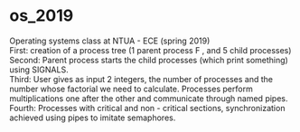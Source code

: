 # os_2019 
Operating systems class at NTUA - ECE (spring 2019)
</br>
First: 
creation of a process tree (1 parent process F , and 5 child processes)
</br>
Second:
Parent process starts the child processes (which print something) using SIGNALS.
</br>
Third:
User gives as input 2 integers, the number of processes and the number whose factorial we need to calculate.
Processes perform multiplications one after the other and communicate through named pipes.
</br>
Fourth:
Processes with critical and non - critical sections, synchronization achieved using pipes to imitate semaphores.
